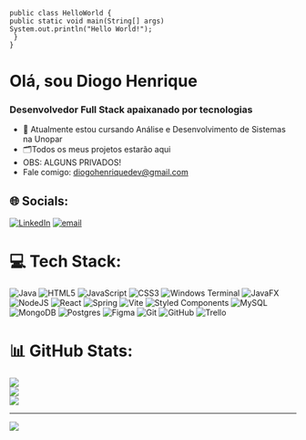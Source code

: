 `public class HelloWorld {` <br>
    `public static void main(String[] args)`<br>
      `System.out.println("Hello World!");`<br>
 ` }` <br>
`}`
<h1>Olá, sou Diogo Henrique</h1>
<h3>Desenvolvedor Full Stack apaixanado por tecnologias</h3>

<ul>
    <li>📖 Atualmente estou cursando Análise e Desenvolvimento de Sistemas na Unopar</li>
    <li>🗂Todos os meus projetos estarão aqui</li>
    <li>OBS: ALGUNS PRIVADOS!</li>
    <li>Fale comigo: <a href="diogohenriquedev@gmail.com">diogohenriquedev@gmail.com</a></li>
</ul>


## 🌐 Socials:
[![LinkedIn](https://img.shields.io/badge/LinkedIn-%230077B5.svg?logo=linkedin&logoColor=white)](https://linkedin.com/in/https://www.linkedin.com/in/diogo-henrique-rocha-de-lima-/) [![email](https://img.shields.io/badge/Email-D14836?logo=gmail&logoColor=white)](mailto:diogohbomax0@gmail.com) 

# 💻 Tech Stack:
![Java](https://img.shields.io/badge/java-%23ED8B00.svg?style=for-the-badge&logo=openjdk&logoColor=white) ![HTML5](https://img.shields.io/badge/html5-%23E34F26.svg?style=for-the-badge&logo=html5&logoColor=white) ![JavaScript](https://img.shields.io/badge/javascript-%23323330.svg?style=for-the-badge&logo=javascript&logoColor=%23F7DF1E) ![CSS3](https://img.shields.io/badge/css3-%231572B6.svg?style=for-the-badge&logo=css3&logoColor=white) ![Windows Terminal](https://img.shields.io/badge/Windows%20Terminal-%234D4D4D.svg?style=for-the-badge&logo=windows-terminal&logoColor=white) ![JavaFX](https://img.shields.io/badge/javafx-%23FF0000.svg?style=for-the-badge&logo=javafx&logoColor=white) ![NodeJS](https://img.shields.io/badge/node.js-6DA55F?style=for-the-badge&logo=node.js&logoColor=white) ![React](https://img.shields.io/badge/react-%2320232a.svg?style=for-the-badge&logo=react&logoColor=%2361DAFB) ![Spring](https://img.shields.io/badge/spring-%236DB33F.svg?style=for-the-badge&logo=spring&logoColor=white) ![Vite](https://img.shields.io/badge/vite-%23646CFF.svg?style=for-the-badge&logo=vite&logoColor=white) ![Styled Components](https://img.shields.io/badge/styled--components-DB7093?style=for-the-badge&logo=styled-components&logoColor=white) ![MySQL](https://img.shields.io/badge/mysql-4479A1.svg?style=for-the-badge&logo=mysql&logoColor=white) ![MongoDB](https://img.shields.io/badge/MongoDB-%234ea94b.svg?style=for-the-badge&logo=mongodb&logoColor=white) ![Postgres](https://img.shields.io/badge/postgres-%23316192.svg?style=for-the-badge&logo=postgresql&logoColor=white) ![Figma](https://img.shields.io/badge/figma-%23F24E1E.svg?style=for-the-badge&logo=figma&logoColor=white) ![Git](https://img.shields.io/badge/git-%23F05033.svg?style=for-the-badge&logo=git&logoColor=white) ![GitHub](https://img.shields.io/badge/github-%23121011.svg?style=for-the-badge&logo=github&logoColor=white) ![Trello](https://img.shields.io/badge/Trello-%23026AA7.svg?style=for-the-badge&logo=Trello&logoColor=white)
# 📊 GitHub Stats:
![](https://github-readme-stats.vercel.app/api?username=Diogohr&theme=dark&hide_border=false&include_all_commits=false&count_private=false)<br/>
![](https://nirzak-streak-stats.vercel.app/?user=Diogohr&theme=dark&hide_border=false)<br/>
![](https://github-readme-stats.vercel.app/api/top-langs/?username=Diogohr&theme=dark&hide_border=false&include_all_commits=false&count_private=false&layout=compact)

---
[![](https://visitcount.itsvg.in/api?id=Diogohr&icon=0&color=0)](https://visitcount.itsvg.in)

<!-- Proudly created with GPRM ( https://gprm.itsvg.in ) -->
